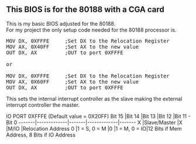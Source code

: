 ## This BIOS is for the 80188 with a CGA card

This is my basic BIOS adjusted for the 80188.\
For my project the only setup code needed for the 80188 processor is.

<pre>
MOV DX, 0XFFFE     ;Set DX to the Relocation Register
MOV AX, 0X40FF     ;Set AX to the new value
OUT DX, AX         ;OUT to port 0XFFFE

or 

MOV DX, 0XFFFE     ;Set DX to the Relocation Register
MOV AX, 0X60FF     ;Set AX to the new value
OUT DX, AX         ;OUT to port 0XFFFE
</pre>

This sets the internal interrupt controller as the slave making the external interrupt controller the master.

IO PORT 0XFFFE (Default value = 0X20FF)
Bit 15 |Bit 14       |Bit 13 |Bit 12       |Bit 11 - Bit 0 
-------|-------------|-------|-------------|-------
X 	   |Slave/Master |X      |M/IO         |Relocation Address 
0      |1 = S, 0 = M |0      |1 = M, 0 = IO|12 Bits if Mem Address, 8 Bits if IO Address

